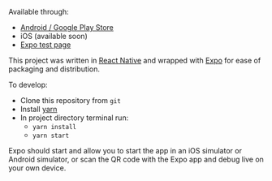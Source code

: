 Available through:
- [Android / Google Play Store](https://play.google.com/store/apps/details?id=com.stahlish.cle311)
- iOS (available soon)
- [Expo test page](https://expo.io/@stahlscott/cle311)

This project was written in [React Native](https://facebook.github.io/react-native/) and wrapped with [Expo](https://expo.io/) for ease of packaging and distribution.

To develop:

- Clone this repository from `git`
- Install [yarn](https://yarnpkg.com/en/)
- In project directory terminal run:
    - `yarn install`
    - `yarn start`

Expo should start and allow you to start the app in an iOS simulator or Android simulator, or scan the QR code with the Expo app and debug live on your own device.
